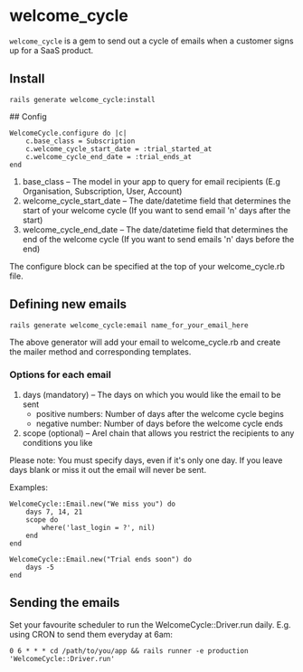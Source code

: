 # welcome_cycle

`welcome_cycle` is a gem to send out a cycle of emails when a
customer signs up for a SaaS product.

## Install
	rails generate welcome_cycle:install


## Config

	WelcomeCycle.configure do |c|
  		c.base_class = Subscription
  		c.welcome_cycle_start_date = :trial_started_at
  		c.welcome_cycle_end_date = :trial_ends_at
	end

1. base_class – The model in your app to query for email recipients (E.g Organisation, Subscription, User, Account)
2. welcome_cycle_start_date – The date/datetime field that determines the start of your welcome cycle (If you want to send email 'n' days after the start)
3. welcome_cycle_end_date – The date/datetime field that determines the end of the welcome cycle (If you want to send emails 'n' days before the end)

The configure block can be specified at the top of your welcome_cycle.rb file.


## Defining new emails

	rails generate welcome_cycle:email name_for_your_email_here

The above generator will add your email to welcome_cycle.rb and create the mailer method and corresponding templates.


### Options for each email
1. days (mandatory) – The days on which you would like the email to be sent
	* positive numbers: Number of days after the welcome cycle begins
	* negative number: Number of days before the welcome cycle ends 
2. scope (optional) – Arel chain that allows you restrict the recipients to any conditions you like

Please note: You must specify days, even if it's only one day. If you leave days blank or miss it out the email will never be sent.

Examples:

	WelcomeCycle::Email.new("We miss you") do
		days 7, 14, 21
		scope do
			where('last_login = ?', nil)
	  	end
	end

	WelcomeCycle::Email.new("Trial ends soon") do
		days -5
	end


## Sending the emails
Set your favourite scheduler to run the WelcomeCycle::Driver.run daily. E.g. using CRON to send them everyday at 6am:

	0 6 * * * cd /path/to/you/app && rails runner -e production 'WelcomeCycle::Driver.run'
	
